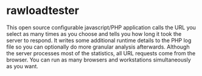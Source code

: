 # rawloadtester
This open source configurable javascript/PHP application calls the URL you select as many times as you choose and tells you how long it took the server to respond. It writes some additional runtime details to the PHP log file so you can optionally do more granular analysis afterwards. Although the server processes most of the statistics, all URL requests come from the browser. You can run as many browsers and workstations simultaneously as you want. 

